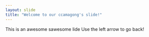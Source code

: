 ```yaml
---
layout: slide
title: "Welcome to our ccamagong's slide!"
---
```

This is an awesome sawesome lide
Use the left arrow to go back!
